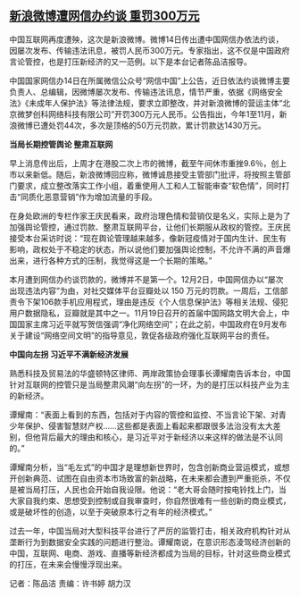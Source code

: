 <!--1639482617000-->
[新浪微博遭网信办约谈 重罚300万元](https://www.rfa.org/mandarin/yataibaodao/meiti/cm1214a-12142021064958.html)
------

<p class="p2">中国互联网再度遭殃，这次是新浪微博。微博<span class="s1">14</span>日传出遭中国网信办依法约谈，因屡次发布、传输违法讯息，被罚人民币<span class="s1">300</span>万元。专家指出，这不仅是中国政府言论管控，也是打压新经济的又一范例。以下是本台记者陈品洁报导。</p><p class="p2">中国国家网信办<span class="s1">14</span>日在所属微信公众号<span class="s1">“</span>网信中国<span class="s1">”</span>上公告，近日依法约谈微博主要负责人、总编辑，因微博屡次发布、传输违法讯息，情节严重，依据《网络安全法》《未成年人保护法》等法律法规，要求立即整改，并对新浪微博的营运主体<span class="s1">“</span>北京微梦创科网络科技有限公司<span class="s1">”</span>开罚<span class="s1">300</span>万元人民币。公告指出，今年<span class="s1">1</span>至<span class="s1">11</span>月，新浪微博已遭处罚<span class="s1">44</span>次，多次是顶格的<span class="s1">50</span>万元罚款，累计罚款达<span class="s1">1430</span>万元。</p><p class="p2"><strong>当局长期控管舆论<span class="s1"> </span>整肃互联网</strong></p><p class="p2">早上消息传出后，上周才在港股二次上市的微博，截至午间休市重挫<span class="s1">9.6</span>％，创上市以来新低。随后，新浪微博回应称，微博诚恳接受主管部门批评，将按照主管部门要求，成立整改落实工作小组，着重使用人工和人工智能审查<span class="s1">“</span>软色情<span class="s1">”</span>，同时打击<span class="s1">“</span>同质化恶意营销<span class="s1">”</span>作为增加流量的手段。</p><p class="p2">在身处欧洲的专栏作家王庆民看来，政府治理色情和营销仅是名义，实际上是为了加强舆论管控，通过罚款、整肃互联网平台，让他们长期服从政权的管控。王庆民接受本台采访时说：<span class="s1">“</span>现在舆论管理越来越多，像新冠疫情对于国内生计、民生有影响，政权处于不<span class="s2">稳</span>定的状态，所以说他们要加强舆论控制，不允许不满的声音爆出来，进行各种方式的压制，我觉得这是一个长期的策略。<span class="s1">”</span></p><p class="p2">本月遭到网信办约谈罚款的，微博并不是第一个。<span class="s1">12</span>月<span class="s1">2</span>日，中国网信办以<span class="s1">“</span>屡次出现违法内容<span class="s1">”</span>为由，对社交媒体平台豆瓣处以<span class="s1"> 150 </span>万元的罚款。一周后，工信部责令下架<span class="s1">106</span>款手机应用程式，理由是违反《个人信息保护法》等相关法规、侵犯用户数据隐私，豆瓣就是其中之一。<span class="s1">11</span>月<span class="s1">19</span>日召开的首届中国网路文明大会上，中国国家主席习近平就写贺信强调<span class="s1">“</span>净化网络空间<span class="s1">”</span>；在此之前，中国政府在<span class="s1">9</span>月发布关于建设<span class="s1">“</span>网络空间文明<span class="s1">”</span>的指导意见，敦促各级政府强化互联网平台的责任。</p><p class="p2"><strong>中国向左拐<span class="s1"> </span>习近平不满新经济发展</strong></p><p class="p2">熟悉科技及贸易法的华盛顿特区律师、两岸政策协会理事长谭耀南告诉本台，中国针对互联网的控管只是当局整肃风潮<span class="s1">“</span>向左拐<span class="s1">”</span>的一环，为的是打压以科技产业为主的新经济。</p><p class="p2">谭耀南：<span class="s1">“</span>表面上看到的东西，包括对于内容的管控和监控、不当言论下架、对青少年保护、侵害智慧财产权<span class="s1">……</span>这些都是表面上看起来都跟很多法治没有太大差别，但他背后最大的理由和核心，是习近平对于新经济以来这样的做法是不认同的。<span class="s1">”</span></p><p class="p2">谭耀南分析，当<span class="s1">“</span>毛左式<span class="s1">”</span>的中国才是理想新世界时，包含创新商业营运模式，或想开创新典范、试图在自由资本市场致富的新战略，在未来都会遭到严重扼<span class="s2">杀</span>，不仅是被当局打压，人民也会开始自我设限。他说：<span class="s1">“</span>老大哥会随时按电铃找上门，当大家自我约束、思想受到控制或自我审查时，你自然很难有一些创新的商业模式，或是破坏性的创造，以至于突破原本行之有年的经济模式。<span class="s1">”</span></p><p class="p2">过去一年，中国当局对大型科技平台进行了严厉的监管打击，相关政府机构针对从垄断行为到数据安全实践的问题进行整治。谭耀南说，在意识形态淩驾经济创新的中国，互联网、电商、游戏、直播等新经济都成为当局的目标，针对这些商业模式的打压，在未来会慢慢浮现出来。</p><p class="p1"></p><p class="p2">记者：陈品洁<span class="s1"> </span>责编：许书婷<span class="s1"> </span>胡力汉</p><p class="p1"></p>
